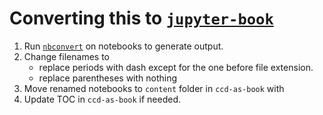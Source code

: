 # Converting this to [`jupyter-book`](https://jupyter.org/jupyter-book/intro.html)

1. Run [`nbconvert`](https://nbconvert.readthedocs.io/en/latest/) on notebooks to generate output.
2. Change filenames to
    + replace periods with dash except for the one before file extension.
    + replace parentheses with nothing
4. Move renamed notebooks to `content` folder in `ccd-as-book` with
5. Update TOC in `ccd-as-book` if needed.
